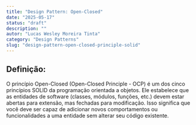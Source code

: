 ```yaml
---
title: "Design Pattern: Open-Closed"
date: "2025-05-17"
status: "draft"
description: ""
autor: "Lucas Wesley Moreira Tinta"
category: "Design Patterns"
slug: "design-pattern-open-closed-principle-solid"
---
```


## Definição:

O princípio Open-Closed (Open-Closed Principle - OCP) é um dos cinco princípios SOLID da programação orientada a objetos. Ele estabelece que as entidades de software (classes, módulos, funções, etc.) devem estar abertas para extensão, mas fechadas para modificação. Isso significa que você deve ser capaz de adicionar novos comportamentos ou funcionalidades a uma entidade sem alterar seu código existente.


